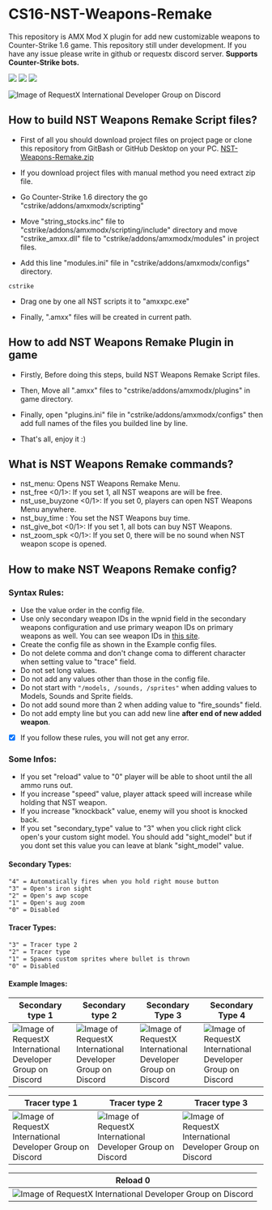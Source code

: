 # CS16-NST-Weapons-Remake
This repository is AMX Mod X plugin for add new customizable weapons to Counter-Strike 1.6 game. This repository still under development. If you have any issue please write in github or requestx discord server. **Supports Counter-Strike bots.**

![](https://img.shields.io/badge/language-pawn-a68762?style=flat) ![](https://img.shields.io/badge/game-cs16-yellow?style=flat) ![](https://img.shields.io/badge/license-GNU-green?style=flat)

![Image of RequestX International Developer Group on Discord](https://raw.githubusercontent.com/kruz1337/CS16-NST-Weapons-Remake/main/thumbnail.png)

## How to build NST Weapons Remake Script files?
* First of all you should download project files on project page or clone this repository from GitBash or GitHub Desktop on your PC. [NST-Weapons-Remake.zip](https://github.com/kruz1337/CS16-NST-Weapons-Remake/releases/)

* If you download project files with manual method you need extract zip file.

* Go Counter-Strike 1.6 directory the go "cstrike/addons/amxmodx/scripting"

* Move "string_stocks.inc" file to "cstrike/addons/amxmodx/scripting/include" directory and move "cstrike_amxx.dll" file to "cstrike/addons/amxmodx/modules" in project files.

* Add this line "modules.ini" file in "cstrike/addons/amxmodx/configs" directory.
```
cstrike
```

* Drag one by one all NST scripts it to "amxxpc.exe"

* Finally, ".amxx" files will be created in current path.

## How to add NST Weapons Remake Plugin in game
* Firstly, Before doing this steps, build NST Weapons Remake Script files.

* Then, Move all ".amxx" files to "cstrike/addons/amxmodx/plugins" in game directory.

* Finally, open "plugins.ini" file in "cstrike/addons/amxmodx/configs" then add full names of the files you builded line by line.

* That's all, enjoy it :)

## What is NST Weapons Remake commands?
* nst_menu: Opens NST Weapons Remake Menu.
* nst_free <0/1>: If you set 1, all NST weapons are will be free.
* nst_use_buyzone <0/1>: If you set 0, players can open NST Weapons Menu anywhere.
* nst_buy_time <Second>: You set the NST Weapons buy time.
* nst_give_bot <0/1>: If you set 1, all bots can buy NST Weapons.
* nst_zoom_spk <0/1>: If you set 0, there will be no sound when NST weapon scope is opened.

## How to make NST Weapons Remake config?
### Syntax Rules:
  
* Use the value order in the config file.
* Use only secondary weapon IDs in the wpnid field in the secondary weapons configuration and use primary weapon IDs on primary weapons as well. You can see weapon IDs in [this site](https://wiki.alliedmods.net/Cs_weapons_information).
* Create the config file as shown in the Example config files.
* Do not delete comma and don't change coma to different character when setting value to "trace" field.
* Do not set long values.
* Do not add any values other than those in the config file.
* Do not start with `"/models, /sounds, /sprites"` when adding values to Models, Sounds and Sprite fields.
* Do not add sound more than 2 when adding value to "fire_sounds" field.
* Do not add empty line but you can add new line **after end of new added weapon**.

- [x] If you follow these rules, you will not get any error.
  
### Some Infos:
- If you set "reload" value to "0" player will be able to shoot until the all ammo runs out.
- If you increase "speed" value, player attack speed will increase while holding that NST weapon.
- If you increase "knockback" value, enemy will you shoot is knocked back.
- If you set "secondary_type" value to "3" when you click right click open's your custom sight model. You should add "sight_model" but if you dont set this value you can leave at blank "sight_model" value.
 #### Secondary Types:
  ```
"4" = Automatically fires when you hold right mouse button
"3" = Open's iron sight
"2" = Open's awp scope
"1" = Open's aug zoom
"0" = Disabled
  ```
 #### Tracer Types:
  ```
"3" = Tracer type 2
"2" = Tracer type
"1" = Spawns custom sprites where bullet is thrown
"0" = Disabled
  ```

  
  #### Example Images:
  | Secondary type 1 | Secondary type 2 | Secondary Type 3 | Secondary Type 4 |
  |------------------|------------------|------------------|------------------|
  | ![Image of RequestX International Developer Group on Discord](https://github.com/kruz1337/CS16-NST-Weapons-Remake/blob/main/sectype1.gif)        | ![Image of RequestX International Developer Group on Discord](https://github.com/kruz1337/CS16-NST-Weapons-Remake/blob/main/sectype2.gif)        | ![Image of RequestX International Developer Group on Discord](https://github.com/kruz1337/CS16-NST-Weapons-Remake/blob/main/sectype3.gif)        | ![Image of RequestX International Developer Group on Discord](https://github.com/kruz1337/CS16-NST-Weapons-Remake/blob/main/sectype4.gif)        | 
  
  | Tracer type 1 | Tracer type 2 | Tracer type 3 |
  |---------------|---------------|---------------|
 ![Image of RequestX International Developer Group on Discord](https://github.com/kruz1337/CS16-NST-Weapons-Remake/blob/main/tracertype1.gif)     | ![Image of RequestX International Developer Group on Discord](https://github.com/kruz1337/CS16-NST-Weapons-Remake/blob/main/tracertype2.gif)     | ![Image of RequestX International Developer Group on Discord](https://github.com/kruz1337/CS16-NST-Weapons-Remake/blob/main/tracertype3.gif)     |
  
  | Reload 0    |
  |-------------|
  | ![Image of RequestX International Developer Group on Discord](https://github.com/kruz1337/CS16-NST-Weapons-Remake/blob/main/noreload.gif)   |
